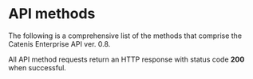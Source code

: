 # API methods

The following is a comprehensive list of the methods that comprise the Catenis Enterprise API ver. 0.8.

<aside class="notice">
All API method requests return an HTTP response with status code <b>200</b> when successful.
</aside>

<!-- Methods in separate include modules -->
